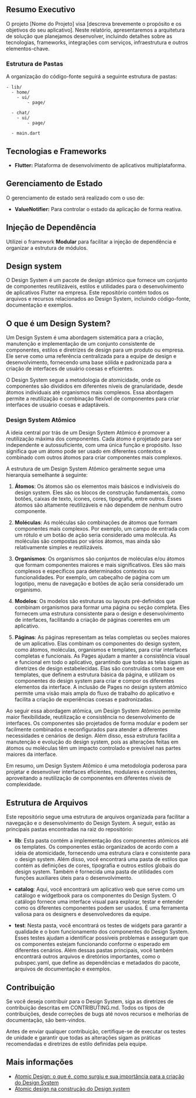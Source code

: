 ## Resumo Executivo

O projeto [Nome do Projeto] visa [descreva brevemente o propósito e os objetivos do seu aplicativo]. Neste relatório, apresentaremos a arquitetura de solução que planejamos desenvolver, incluindo detalhes sobre as tecnologias, frameworks, integrações com serviços, infraestrutura e outros elementos-chave.

### Estrutura de Pastas

A organização do código-fonte seguirá a seguinte estrutura de pastas:

```
- lib/
  - home/
    - ui/
        - page/

  - chat/
    - ui/
        - page/

  - main.dart
```

## Tecnologias e Frameworks

- **Flutter:** Plataforma de desenvolvimento de aplicativos multiplataforma.

## Gerenciamento de Estado

O gerenciamento de estado será realizado com o uso de:

- **ValueNotifier:** Para controlar o estado da aplicação de forma reativa.

## Injeção de Dependência

Utilizei o framework **Modular** para facilitar a injeção de dependência e organizar a estrutura de módulos.

## Design system

O Design System é um pacote de design atômico que fornece um conjunto de componentes reutilizáveis, estilos e utilidades para o desenvolvimento de aplicativos Flutter na empresa. Este repositório contém todos os arquivos e recursos relacionados ao Design System, incluindo código-fonte, documentação e exemplos.

## O que é um Design System?

Um Design System é uma abordagem sistemática para a criação, manutenção e implementação de um conjunto consistente de componentes, estilos e diretrizes de design para um produto ou empresa. Ele serve como uma referência centralizada para a equipe de design e desenvolvimento, fornecendo uma base sólida e padronizada para a criação de interfaces de usuário coesas e eficientes.

O Design System segue a metodologia de atomicidade, onde os componentes são divididos em diferentes níveis de granularidade, desde átomos individuais até organismos mais complexos. Essa abordagem permite a reutilização e combinação flexível de componentes para criar interfaces de usuário coesas e adaptáveis.

### Design System Atômico

A ideia central por trás de um Design System Atômico é promover a reutilização máxima dos componentes. Cada átomo é projetado para ser independente e autossuficiente, com uma única função e propósito. Isso significa que um átomo pode ser usado em diferentes contextos e combinado com outros átomos para criar componentes mais complexos.

A estrutura de um Design System Atômico geralmente segue uma hierarquia semelhante à seguinte:

1. **Átomos**: Os átomos são os elementos mais básicos e indivisíveis do design system. Eles são os blocos de construção fundamentais, como botões, caixas de texto, ícones, cores, tipografia, entre outros. Esses átomos são altamente reutilizáveis e não dependem de nenhum outro componente.

2. **Moléculas**: As moléculas são combinações de átomos que formam componentes mais complexos. Por exemplo, um campo de entrada com um rótulo e um botão de ação seria considerado uma molécula. As moléculas são compostas por vários átomos, mas ainda são relativamente simples e reutilizáveis.

3. **Organismos**: Os organismos são conjuntos de moléculas e/ou átomos que formam componentes maiores e mais significativos. Eles são mais complexos e específicos para determinados contextos ou funcionalidades. Por exemplo, um cabeçalho de página com um logotipo, menu de navegação e botões de ação seria considerado um organismo.

4. **Modelos**: Os modelos são estruturas ou layouts pré-definidos que combinam organismos para formar uma página ou seção completa. Eles fornecem uma estrutura consistente para o design e desenvolvimento de interfaces, facilitando a criação de páginas coerentes em um aplicativo.

5. **Páginas**: As páginas representam as telas completas ou seções maiores de um aplicativo. Elas combinam os componentes do design system, como átomos, moléculas, organismos e templates, para criar interfaces completas e funcionais. As Pages ajudam a manter a consistência visual e funcional em todo o aplicativo, garantindo que todas as telas sigam as diretrizes de design estabelecidas. Elas são construídas com base em templates, que definem a estrutura básica da página, e utilizam os componentes do design system para criar e compor os diferentes elementos da interface. A inclusão de Pages no design system atômico permite uma visão mais ampla do fluxo de trabalho do aplicativo e facilita a criação de experiências coesas e padronizadas.

Ao seguir essa abordagem atômica, um Design System Atômico permite maior flexibilidade, reutilização e consistência no desenvolvimento de interfaces. Os componentes são projetados de forma modular e podem ser facilmente combinados e reconfigurados para atender a diferentes necessidades e cenários de design. Além disso, essa estrutura facilita a manutenção e evolução do design system, pois as alterações feitas em átomos ou moléculas têm um impacto controlado e previsível nas partes maiores da interface.

Em resumo, um Design System Atômico é uma metodologia poderosa para projetar e desenvolver interfaces eficientes, modulares e consistentes, aproveitando a reutilização de componentes em diferentes níveis de complexidade.

## Estrutura de Arquivos

Este repositório segue uma estrutura de arquivos organizada para facilitar a navegação e o desenvolvimento do Design System. A seguir, estão as principais pastas encontradas na raiz do repositório:

- **lib**: Esta pasta contém a implementação dos componentes atômicos até os templates. Os componentes estão organizados de acordo com a ideia de atomicidade, fornecendo uma estrutura clara e consistente para o design system. Além disso, você encontrará uma pasta de estilos que contém as definições de cores, tipografia e outros estilos globais do design system. Também é fornecida uma pasta de utilidades com funções auxiliares úteis para o desenvolvimento.

- **catalog**: Aqui, você encontrará um aplicativo web que serve como um catálogo e widgetbook para os componentes do Design System. O catálogo fornece uma interface visual para explorar, testar e entender como os diferentes componentes podem ser usados. É uma ferramenta valiosa para os designers e desenvolvedores da equipe.

- **test**: Nesta pasta, você encontrará os testes de widgets para garantir a qualidade e o bom funcionamento dos componentes do Design System. Esses testes ajudam a identificar possíveis problemas e asseguram que os componentes estejam funcionando conforme o esperado em diferentes cenários.
Além dessas pastas principais, você também encontrará outros arquivos e diretórios importantes, como o pubspec.yaml, que define as dependências e metadados do pacote, arquivos de documentação e exemplos.

## Contribuição

Se você deseja contribuir para o Design System, siga as diretrizes de contribuição descritas em CONTRIBUTING.md. Todos os tipos de contribuições, desde correções de bugs até novos recursos e melhorias de documentação, são bem-vindos.

Antes de enviar qualquer contribuição, certifique-se de executar os testes de unidade e garantir que todas as alterações sigam as práticas recomendadas e diretrizes de estilo definidas pela equipe.

## Mais informações

- [Atomic Design: o que é, como surgiu e sua importância para a criação do Design System](https://medium.com/pretux/atomic-design-o-que-é-como-surgiu-e-sua-importância-para-a-criação-do-design-system-e3ac7b5aca2c)
- [Atomic design na construção do Design system](https://medium.com/@andersonbarbozadasilva/atomic-design-na-construção-do-design-system-49d401a39a1f)


